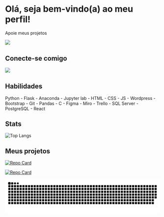 <h1>Olá, seja bem-vindo(a) ao meu perfil!</h1>
<p>Apoie meus projetos</p>

<a href="https://buymeacoffee.com/kyuubyn"><img src="https://miro.medium.com/v2/resize:fit:1400/1*VJdus0nKuy1uNoByh5BN3w.png" style="height: 50px; width: auto;" /></a>
  
## Conecte-se comigo
<a href="https://www.linkedin.com/in/kaue-o-costa/"><img src="https://cdn-icons-png.flaticon.com/256/174/174857.png" style="height:40px;"></a>

## Habilidades

Python - Flask - Anaconda - Jupyter lab - HTML - CSS - JS - Wordpress - Bootstrap - Git - Pandas - C - Figma - Miro - Trello - SQL Server - PostgreSQL - React

## Stats
![Top Langs](https://github-readme-stats-git-masterrstaa-rickstaa.vercel.app/api/top-langs/?username=kyuubyN&layout=compact&bg_color=000&border_color=30A3DC&title_color=E94D5F&text_color=FFF)

## Meus projetos
[![Repo Card](https://github-readme-stats.vercel.app/api/pin/?username=kyuubyN&repo=IA-Com-Chat-de-voz-Gemini&bg_color=000&border_color=30A3DC&show_icons=true&icon_color=30A3DC&title_color=E94D5F&text_color=FFF)](https://github.com/kyuubyN/IA-Com-Chat-de-voz-Gemini)

[![Repo Card](https://github-readme-stats.vercel.app/api/pin/?username=kyuubyN&repo=ApiRestFlask&bg_color=000&border_color=30A3DC&show_icons=true&icon_color=30A3DC&title_color=E94D5F&text_color=FFF)](https://github.com/kyuubyN/ApiRestFlask)


<picture align="center">
  <source media="(prefers-color-scheme: dark)" srcset="https://raw.githubusercontent.com/kyuubyN/kyuubyN/output/github-contribution-grid-snake-dark.svg">
  <source media="(prefers-color-scheme: light)" srcset="https://raw.githubusercontent.com/kyuubyN/kyuubyN/output/github-contribution-grid-snake-dark.svg">
  <img align="center" alt="github contribution grid snake animation" src="https://raw.githubusercontent.com/kyuubyN/kyuubyN/output/github-contribution-grid-snake.svg">
</picture>
